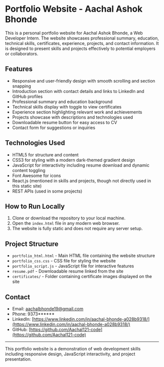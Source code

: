 # Portfolio Website - Aachal Ashok Bhonde

This is a personal portfolio website for Aachal Ashok Bhonde, a Web Developer Intern. The website showcases professional summary, education, technical skills, certificates, experience, projects, and contact information. It is designed to present skills and projects effectively to potential employers or collaborators.

## Features

- Responsive and user-friendly design with smooth scrolling and section snapping
- Introduction section with contact details and links to LinkedIn and GitHub profiles
- Professional summary and education background
- Technical skills display with toggle to view certificates
- Experience section highlighting relevant work and achievements
- Projects showcase with descriptions and technologies used
- Downloadable resume button for easy access to CV
- Contact form for suggestions or inquiries

## Technologies Used

- HTML5 for structure and content
- CSS3 for styling with a modern dark-themed gradient design
- JavaScript for interactivity including resume download and dynamic content toggling
- Font Awesome for icons
- React.js (mentioned in skills and projects, though not directly used in this static site)
- REST APIs (used in some projects)

## How to Run Locally

1. Clone or download the repository to your local machine.
2. Open the `index.html` file in any modern web browser.
3. The website is fully static and does not require any server setup.

## Project Structure

- `portfolio_html.html` - Main HTML file containing the website structure
- `portfolio_css.css` - CSS file for styling the website
- `portfolio_script.js` - JavaScript file for interactive features
- `resume.pdf` - Downloadable resume linked from the site
- `certificates/` - Folder containing certificate images displayed on the site

## Contact

- Email: aachalbhonde19@gmail.com
- Phone: 9373******
- LinkedIn: [https://www.linkedin.com/in/aachal-bhonde-a028b9318/](https://www.linkedin.com/in/aachal-bhonde-a028b9318/)
- GitHub: [https://github.com/Aachal121-code](https://github.com/Aachal121-code)

---

This portfolio website is a demonstration of web development skills including responsive design, JavaScript interactivity, and project presentation.
